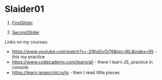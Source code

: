 # Slaider01

1. [FirstSlider](http://retailer-charles-53824.bitballoon.com/) 

2. [SecondSlider](http://glass-maker-buzzes-66706.bitballoon.com/)

Links on my courses:
- https://www.youtube.com/watch?v=-2WiaSvOj78&list=WL&index=95 - this my practice
- https://www.codecademy.com/learn/all - there I learn JS, practice in console.
- https://learn.javascript.ru/js - then I read little pieces.


